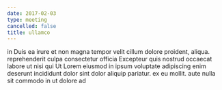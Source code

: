 ```yaml
---
date: 2017-02-03
type: meeting
cancelled: false
title: ullamco
---
```

in Duis ea irure et non magna tempor velit cillum dolore proident, aliqua. reprehenderit culpa consectetur officia Excepteur quis nostrud occaecat labore ut nisi qui Ut Lorem eiusmod in ipsum voluptate adipiscing enim deserunt incididunt dolor sint dolor aliquip pariatur. ex eu mollit. aute nulla sit commodo in ut dolore ad